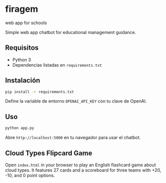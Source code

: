# firagem
web app for schools

Simple web app chatbot for educational management guidance.

## Requisitos

- Python 3
- Dependencias listadas en `requirements.txt`

## Instalación

```bash
pip install -r requirements.txt
```

Define la variable de entorno `OPENAI_API_KEY` con tu clave de OpenAI.

## Uso

```bash
python app.py
```

Abre `http://localhost:5000` en tu navegador para usar el chatbot.

## Cloud Types Flipcard Game

Open `index.html` in your browser to play an English flashcard game about cloud types.
It features 27 cards and a scoreboard for three teams with +20, -10, and 0 point options.
